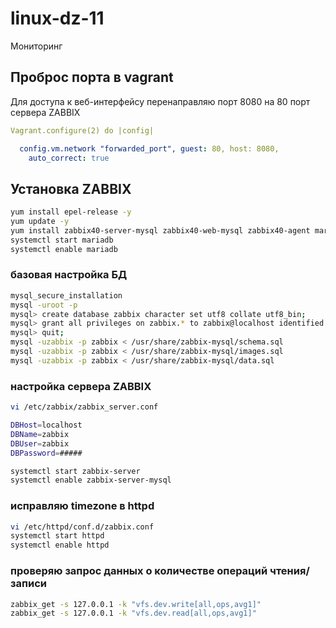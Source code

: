 # linux-dz-11
Мониторинг

## Проброс порта в vagrant
Для доступа к веб-интерфейсу перенаправляю порт 8080 на 80 порт сервера ZABBIX
```yaml
Vagrant.configure(2) do |config|

  config.vm.network "forwarded_port", guest: 80, host: 8080,
    auto_correct: true
```
## Установка ZABBIX
```bash
yum install epel-release -y
yum update -y
yum install zabbix40-server-mysql zabbix40-web-mysql zabbix40-agent mariadb-server -y
systemctl start mariadb
systemctl enable mariadb
```
### базовая настройка БД
```bash
mysql_secure_installation
mysql -uroot -p
mysql> create database zabbix character set utf8 collate utf8_bin;
mysql> grant all privileges on zabbix.* to zabbix@localhost identified by '####';
mysql> quit;
mysql -uzabbix -p zabbix < /usr/share/zabbix-mysql/schema.sql
mysql -uzabbix -p zabbix < /usr/share/zabbix-mysql/images.sql
mysql -uzabbix -p zabbix < /usr/share/zabbix-mysql/data.sql
```
### настройка сервера ZABBIX
```bash
vi /etc/zabbix/zabbix_server.conf

DBHost=localhost
DBName=zabbix
DBUser=zabbix
DBPassword=#####

systemctl start zabbix-server
systemctl enable zabbix-server-mysql
```
### исправляю timezone в httpd
```bash
vi /etc/httpd/conf.d/zabbix.conf
systemctl start httpd
systemctl enable httpd
```
### проверяю запрос данных о количестве операций чтения/записи
```bash
zabbix_get -s 127.0.0.1 -k "vfs.dev.write[all,ops,avg1]"
zabbix_get -s 127.0.0.1 -k "vfs.dev.read[all,ops,avg1]"
```
